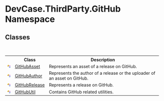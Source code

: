 # DevCase.ThirdParty.GitHub Namespace
 




## Classes
&nbsp;<table><tr><th></th><th>Class</th><th>Description</th></tr><tr><td>![Public class](media/pubclass.gif "Public class")</td><td><a href="T_DevCase_ThirdParty_GitHub_GitHubAsset">GitHubAsset</a></td><td>
Represents an asset of a release on GitHub.</td></tr><tr><td>![Public class](media/pubclass.gif "Public class")</td><td><a href="T_DevCase_ThirdParty_GitHub_GitHubAuthor">GitHubAuthor</a></td><td>
Represents the author of a release or the uploader of an asset on GitHub.</td></tr><tr><td>![Public class](media/pubclass.gif "Public class")</td><td><a href="T_DevCase_ThirdParty_GitHub_GitHubRelease">GitHubRelease</a></td><td>
Represents a release on GitHub.</td></tr><tr><td>![Public class](media/pubclass.gif "Public class")</td><td><a href="T_DevCase_ThirdParty_GitHub_GitHubUtil">GitHubUtil</a></td><td>
Contains GitHub related utilities.</td></tr></table>&nbsp;
